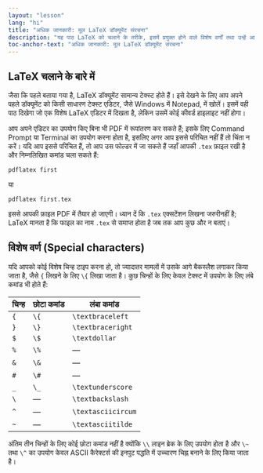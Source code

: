 ```yaml
---
layout: "lesson"
lang: "hi"
title: "अधिक जानकारी: मूल LaTeX डॉक्यूमेंट संरचना"
description: "यह पाठ LaTeX को चलाने के तरीके, इसमें प्रयुक्त होने वाले विशेष वर्णों तथा उन्हें आउटपुट PDF में सम्मिलित करने के तरीके के बारे में अधिक जानकारी देता है।"
toc-anchor-text: "अधिक जानकारी: मूल LaTeX डॉक्यूमेंट संरचना"
---
```


## LaTeX चलाने के बारे में

जैसा कि पहले बताया गया है, LaTeX डॉक्यूमेंट सामान्य टेक्स्ट होते हैं। इसे देखने के लिए आप अपने पहले डॉक्यूमेंट को किसी साधारण टेक्स्ट एडिटर, जैसे Windows में Notepad, में खोलें। इसमें वही पाठ दिखेगा जो एक विशेष LaTeX एडिटर में दिखता है, लेकिन उसमें कोई कीवर्ड हाइलाइट नहीं होगा।

आप अपने एडिटर का उपयोग किए बिना भी PDF में रूपांतरण कर सकते हैं; इसके लिए Command Prompt या Terminal का उपयोग करना होता है, इसलिए अगर आप इससे परिचित नहीं हैं तो चिंता न करें। यदि आप इससे परिचित हैं, तो आप उस फोल्डर में जा सकते हैं जहाँ आपकी `.tex` फ़ाइल रखी है और निम्नलिखित कमांड चला सकते हैं:

`pdflatex first`

या

`pdflatex first.tex`

इससे आपकी फ़ाइल PDF में तैयार हो जाएगी। ध्यान दें कि `.tex` एक्सटेंशन लिखना जरुरीनहीं है; LaTeX मानता है कि फाइल का नाम `.tex` से समाप्त होता है जब तक आप कुछ और न बताएं।

## विशेष वर्ण (Special characters)

यदि आपको कोई विशेष चिन्ह टाइप करना हो, तो ज्यादातर मामलों में उसके आगे बैकस्लैश लगाकर किया जाता है, जैसे `{` लिखने के लिए `\{` लिखा जाता है। कुछ चिन्हों के लिए केवल टेक्स्ट में उपयोग के लिए लंबे कमांड भी होते हैं:

| चिन्ह | छोटा कमांड | लंबा कमांड |
|---|---|---|
| `{` | `\{` | `\textbraceleft` |
| `}` | `\}` | `\textbraceright` |
| `$` | `\$` | `\textdollar` |
| `%` | `\%` | — |
| `&` | `\&` | — |
| `#` | `\#` | — |
| `_` | `\_` | `\textunderscore` |
| `\` | — | `\textbackslash` |
| `^` | — | `\textasciicircum` |
| `~` | — | `\textasciitilde` |


अंतिम तीन चिन्हों के लिए कोई छोटा कमांड नहीं है क्योंकि `\\` लाइन ब्रेक के लिए उपयोग होता है और `\~` तथा `\^` का उपयोग केवल ASCII कैरेक्टर्स की इनपुट पद्धति में उच्चारण चिह्न बनाने के लिए किया जाता है।